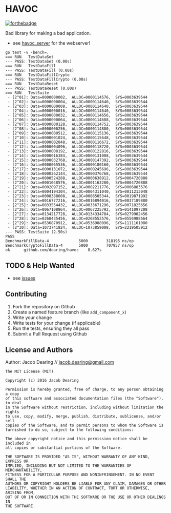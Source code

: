 HAVOC
============

[![forthebadge](http://forthebadge.com/images/badges/just-plain-nasty.svg)](http://forthebadge.com)

Bad library for making a bad application.

- see [havoc_server] for the webserver!

```
go test -v -bench=.
=== RUN   TestDataSet
--- PASS: TestDataSet (0.00s)
=== RUN   TestDataFill
--- PASS: TestDataFill (0.00s)
=== RUN   TestDataFillCrypto
--- PASS: TestDataFillCrypto (0.00s)
=== RUN   TestDataReset
--- PASS: TestDataReset (0.00s)
=== RUN   TestSuite
 - [2^01]: Data=0000000002,  ALLOC=0000114576,  SYS=0003639544
 - [2^02]: Data=0000000004,  ALLOC=0000114640,  SYS=0003639544
 - [2^03]: Data=0000000008,  ALLOC=0000114640,  SYS=0003639544
 - [2^04]: Data=0000000016,  ALLOC=0000114640,  SYS=0003639544
 - [2^05]: Data=0000000032,  ALLOC=0000114656,  SYS=0003639544
 - [2^06]: Data=0000000064,  ALLOC=0000114688,  SYS=0003639544
 - [2^07]: Data=0000000128,  ALLOC=0000114752,  SYS=0003639544
 - [2^08]: Data=0000000256,  ALLOC=0000114880,  SYS=0003639544
 - [2^09]: Data=0000000512,  ALLOC=0000115136,  SYS=0003639544
 - [2^10]: Data=0000001024,  ALLOC=0000115648,  SYS=0003639544
 - [2^11]: Data=0000002048,  ALLOC=0000116672,  SYS=0003639544
 - [2^12]: Data=0000004096,  ALLOC=0000118720,  SYS=0003639544
 - [2^13]: Data=0000008192,  ALLOC=0000122816,  SYS=0003639544
 - [2^14]: Data=0000016384,  ALLOC=0000131008,  SYS=0003639544
 - [2^15]: Data=0000032768,  ALLOC=0000147392,  SYS=0003639544
 - [2^16]: Data=0000065536,  ALLOC=0000180160,  SYS=0003639544
 - [2^17]: Data=0000131072,  ALLOC=0000245696,  SYS=0003639544
 - [2^18]: Data=0000262144,  ALLOC=0000376768,  SYS=0003639544
 - [2^19]: Data=0000524288,  ALLOC=0000638912,  SYS=0004720888
 - [2^20]: Data=0001048576,  ALLOC=0001163200,  SYS=0004720888
 - [2^21]: Data=0002097152,  ALLOC=0002211776,  SYS=0006883576
 - [2^22]: Data=0004194304,  ALLOC=0004311040,  SYS=0011213048
 - [2^23]: Data=0008388608,  ALLOC=0008505344,  SYS=0019871992
 - [2^24]: Data=0016777216,  ALLOC=0016894016,  SYS=0037189880
 - [2^25]: Data=0033554432,  ALLOC=0033671296,  SYS=0071825656
 - [2^26]: Data=0067108864,  ALLOC=0067225792,  SYS=0141097208
 - [2^27]: Data=0134217728,  ALLOC=0134334784,  SYS=0279902456
 - [2^28]: Data=0268435456,  ALLOC=0268552576,  SYS=0556988664
 - [2^29]: Data=0536870912,  ALLOC=0536988096,  SYS=1111161080
 - [2^30]: Data=1073741824,  ALLOC=1073859008,  SYS=2219505912
--- PASS: TestSuite (2.50s)
PASS
BenchmarkFillData-4      	    5000	    318195 ns/op
BenchmarkCryptoFillData-4	    5000	    707957 ns/op
ok  	github.com/dearing/havoc	8.627s

```

TODO & Help Wanted
------------
 - see [issues]

Contributing
------------
1. Fork the repository on Github
2. Create a named feature branch (like `add_component_x`)
3. Write your change
4. Write tests for your change (if applicable)
5. Run the tests, ensuring they all pass
6. Submit a Pull Request using Github

License and Authors
-------------------
Author: Jacob Dearing // jacob.dearing@gmail.com

```
The MIT License (MIT)

Copyright (c) 2016 Jacob Dearing

Permission is hereby granted, free of charge, to any person obtaining a copy
of this software and associated documentation files (the "Software"), to deal
in the Software without restriction, including without limitation the rights
to use, copy, modify, merge, publish, distribute, sublicense, and/or sell
copies of the Software, and to permit persons to whom the Software is
furnished to do so, subject to the following conditions:

The above copyright notice and this permission notice shall be included in
all copies or substantial portions of the Software.

THE SOFTWARE IS PROVIDED "AS IS", WITHOUT WARRANTY OF ANY KIND, EXPRESS OR
IMPLIED, INCLUDING BUT NOT LIMITED TO THE WARRANTIES OF MERCHANTABILITY,
FITNESS FOR A PARTICULAR PURPOSE AND NONINFRINGEMENT. IN NO EVENT SHALL THE
AUTHORS OR COPYRIGHT HOLDERS BE LIABLE FOR ANY CLAIM, DAMAGES OR OTHER
LIABILITY, WHETHER IN AN ACTION OF CONTRACT, TORT OR OTHERWISE, ARISING FROM,
OUT OF OR IN CONNECTION WITH THE SOFTWARE OR THE USE OR OTHER DEALINGS IN
THE SOFTWARE.
```

[havoc_server]: https://github.com/dearing/havoc_server
[issues]: https://github.com/dearing/havoc/issues
